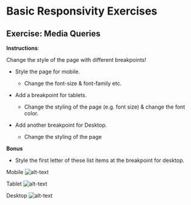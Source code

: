 # Basic Responsivity Exercises

## Exercise: Media Queries

**Instructions**:

Change the style of the page with different breakpoints!

* Style the page for mobile. 
    * Change the font-size & font-family etc.

* Add a breakpoint for tablets. 
    * Change the styling of the page (e.g. font size) & change the font color.

* Add another breakpoint for Desktop. 
    * Change the styling of the page

**Bonus**

* Style the first letter of these list items at the breakpoint for desktop.

Mobile 
![alt-text](/reference-images/reference-image-mobile.png "Reference Mobile")

Tablet 
![alt-text](/reference-images/reference-image-tablet.png "Reference Tablet")

Desktop 
![alt-text](/reference-images/reference-image-desktop.png "Reference Desktop")
